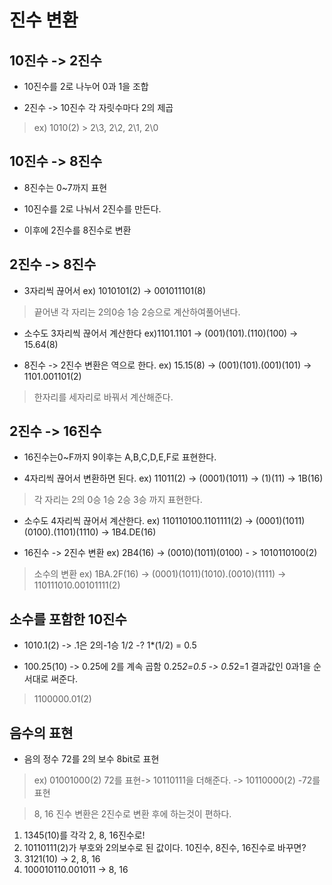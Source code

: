 진수 변환
=================


10진수 -> 2진수
-----------------
+ 10진수를 2로 나누어 0과 1을 조합

+ 2진수 -> 10진수 각 자릿수마다 2의 제곱

> ex) 1010(2) > 2\3, 2\2, 2\1, 2\0


10진수 -> 8진수
-----------------
+ 8진수는 0~7까지 표현

+ 10진수를 2로 나눠서 2진수를 만든다.

+ 이후에 2진수를 8진수로 변환


2진수 -> 8진수
---------------
+ 3자리씩 끊어서 ex) 1010101(2) -> 001011101(8)
> 끝어낸 각 자리는 2의0승 1승 2승으로 계산하여풀어낸다.

+ 소수도 3자리씩 끊어서 계산한다 ex)1101.1101 -> (001)(101).(110)(100) -> 15.64(8)

+ 8진수 -> 2진수 변환은 역으로 한다. ex) 15.15(8) -> (001)(101).(001)(101) -> 1101.001101(2)
> 한자리를 세자리로 바꿔서 계산해준다.


2진수 -> 16진수
-----------------
+ 16진수는0~F까지 9이후는 A,B,C,D,E,F로 표현한다.

+ 4자리씩 끊어서 변환하면 된다. ex) 11011(2) -> (0001)(1011) -> (1)(11) -> 1B(16)
> 각 자리는 2의 0승 1승 2승 3승 까지 표현한다.

+ 소수도 4자리씩 끊어서 계산한다. ex) 110110100.1101111(2) -> (0001)(1011)(0100).(1101)(1110) -> 1B4.DE(16)

+ 16진수 -> 2진수 변환 ex) 2B4(16) -> (0010)(1011)(0100) - > 1010110100(2)
> 소수의 변환 ex) 1BA.2F(16) -> (0001)(1011)(1010).(0010)(1111) -> 110111010.00101111(2)

소수를 포함한 10진수
-------------------
+ 1010.1(2) -> .1은 2의-1승 1/2 -? 1*(1/2) = 0.5

+ 100.25(10) -> 0.25에 2를 계속 곱함 0.25*2=0.5 -> 0.5*2=1 결과값인 0과1을 순서대로 써준다.
> 1100000.01(2)


음수의 표현
------------------
+ 음의 정수 72를 2의 보수 8bit로 표현
> ex) 01001000(2) 72를 표현-> 10110111을 더해준다. -> 10110000(2) -72를 표현

> 8, 16 진수 변환은 2진수로 변환 후에 하는것이 편하다.

1) 1345(10)를 각각 2, 8, 16진수로!
2) 10110111(2)가 부호와 2의보수로 된 값이다.
10진수, 8진수, 16진수로 바꾸면?
3) 3121(10) → 2, 8, 16
4) 100010110.001011 -> 8, 16

